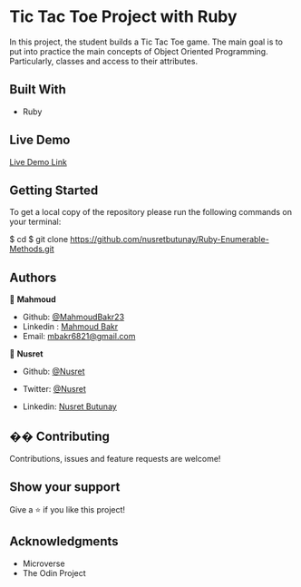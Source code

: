 # Tic Tac Toe Project with Ruby

In this project, the student builds a Tic Tac Toe game. The main goal is to put into practice the main concepts of Object Oriented Programming. Particularly, classes and access to their attributes.

## Built With

- Ruby

## Live Demo

[Live Demo Link](https://repl.it/@NusretButunay/Ruby-Enumarables-Project-MahmoudandNusret)

## Getting Started

To get a local copy of the repository please run the following commands on your terminal:

$ cd <folder>
$ git clone https://github.com/nusretbutunay/Ruby-Enumerable-Methods.git

## Authors

👤 **Mahmoud**

- Github: [@MahmoudBakr23](https://github.com/MahmoudBakr23)
- Linkedin : [Mahmoud Bakr](https://www.linkedin.com/in/mahmoud-bakr-a76323194/)
- Email: [mbakr6821@gmail.com](mbakr6821@gmail.com)

👤 **Nusret**

- Github: [@Nusret](https://github.com/nusretbutunay)

- Twitter: [@Nusret](https://twitter.com/nusretbutunay)

- Linkedin: [Nusret Butunay](https://www.linkedin.com/in/nusretbutunay)

## �� Contributing

Contributions, issues and feature requests are welcome!

## Show your support

Give a ⭐️ if you like this project!

## Acknowledgments

- Microverse
- The Odin Project
